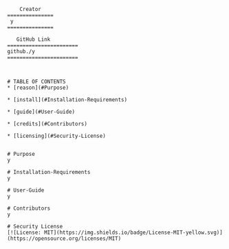 
        Creator
    ===============    
     y
    ===============

       GitHub Link
    =======================   
    github./y
    =======================



    # TABLE OF CONTENTS
    * [reason](#Purpose)

    * [install](#Installation-Requirements)

    * [guide](#User-Guide)

    * [credits](#Contributors)

    * [licensing](#Security-License)

 
    # Purpose 
    y

    # Installation-Requirements
    y

    # User-Guide
    y

    # Contributors
    y

    # Security License
    [![License: MIT](https://img.shields.io/badge/License-MIT-yellow.svg)](https://opensource.org/licenses/MIT)

    